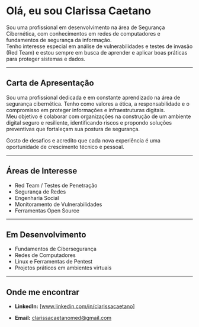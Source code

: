 # Olá, eu sou Clarissa Caetano  

Sou uma profissional em desenvolvimento na área de Segurança Cibernética, com conhecimentos em redes de computadores e fundamentos de segurança da informação.  
Tenho interesse especial em análise de vulnerabilidades e testes de invasão (Red Team) e estou sempre em busca de aprender e aplicar boas práticas para proteger sistemas e dados.

---

## Carta de Apresentação  

Sou uma profissional dedicada e em constante aprendizado na área de segurança cibernética. Tenho como valores a ética, a responsabilidade e o compromisso em proteger informações e infraestruturas digitais.  
Meu objetivo é colaborar com organizações na construção de um ambiente digital seguro e resiliente, identificando riscos e propondo soluções preventivas que fortaleçam sua postura de segurança.  

Gosto de desafios e acredito que cada nova experiência é uma oportunidade de crescimento técnico e pessoal.  

---

## Áreas de Interesse  
- Red Team / Testes de Penetração  
- Segurança de Redes  
- Engenharia Social  
- Monitoramento de Vulnerabilidades  
- Ferramentas Open Source  

---

## Em Desenvolvimento  
- Fundamentos de Cibersegurança  
- Redes de Computadores  
- Linux e Ferramentas de Pentest  
- Projetos práticos em ambientes virtuais

---

## Onde me encontrar  
- **LinkedIn:** [www.linkedin.com/in/clarissacaetano]
 
- **Email:** clarissacaetanomed@gmail.com  

